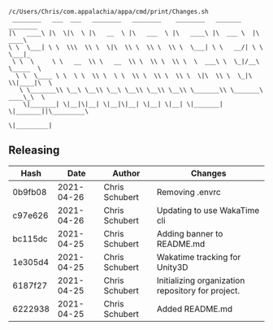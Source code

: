 ```
/c/Users/Chris/com.appalachia/appa/cmd/print/Changes.sh
 ________   ___  ___   ________   ________    ________   _______    ________      
|\   ____\ |\  \|\  \ |\   __  \ |\   ___  \ |\   ____\ |\  ___ \  |\   ____\     
\ \  \___| \ \  \\\  \\ \  \|\  \\ \  \\ \  \\ \  \___| \ \   __/| \ \  \___|_    
 \ \  \     \ \   __  \\ \   __  \\ \  \\ \  \\ \  \  ___\ \  \_|/__\ \_____  \   
  \ \  \____ \ \  \ \  \\ \  \ \  \\ \  \\ \  \\ \  \|\  \\ \  \_|\ \\|____|\  \  
   \ \_______\\ \__\ \__\\ \__\ \__\\ \__\\ \__\\ \_______\\ \_______\ ____\_\  \ 
    \|_______| \|__|\|__| \|__|\|__| \|__| \|__| \|_______| \|_______||\_________\
                                                                      \|_________|
```
## Releasing
| Hash | Date | Author | Changes |
|------|------|--------|---------|
| 0b9fb08 | 2021-04-26 | Chris Schubert | Removing .envrc |
| c97e626 | 2021-04-26 | Chris Schubert | Updating to use WakaTime cli |
| bc115dc | 2021-04-25 | Chris Schubert | Adding banner to README.md |
| 1e305d4 | 2021-04-25 | Chris Schubert | Wakatime tracking for Unity3D |
| 6187f27 | 2021-04-25 | Chris Schubert | Initializing organization repository for project. |
| 6222938 | 2021-04-25 | Chris Schubert | Added README.md |
